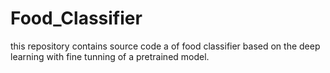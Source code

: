 # Food_Classifier
this repository contains source code a of food classifier based on the deep learning with fine tunning of a pretrained model.
